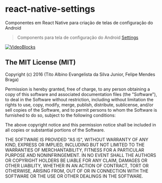 # react-native-settings
Componentes em React Native para criação de telas de configuração do Android

> Components para tela de configuração do Android
[Settings](https://www.google.com/design/spec/patterns/settings.html#settings-usage)

 [![VideoBlocks](https://raw.githubusercontent.com/tjunior/react-native-settings/master/Screenshot_01.png)](https://raw.githubusercontent.com/tjunior/react-native-settings/master/Screenshot_01.png)

## The MIT License (MIT)
Copyright (c) 2016 (Tito Albino Evangelista da Silva Junior, Felipe Mendes Braga)

Permission is hereby granted, free of charge, to any person obtaining a copy of this software and associated documentation files (the "Software"), to deal in the Software without restriction, including without limitation the rights to use, copy, modify, merge, publish, distribute, sublicense, and/or sell copies of the Software, and to permit persons to whom the Software is furnished to do so, subject to the following conditions:

The above copyright notice and this permission notice shall be included in all copies or substantial portions of the Software.

THE SOFTWARE IS PROVIDED "AS IS", WITHOUT WARRANTY OF ANY KIND, EXPRESS OR IMPLIED, INCLUDING BUT NOT LIMITED TO THE WARRANTIES OF MERCHANTABILITY, FITNESS FOR A PARTICULAR PURPOSE AND NONINFRINGEMENT. IN NO EVENT SHALL THE AUTHORS OR COPYRIGHT HOLDERS BE LIABLE FOR ANY CLAIM, DAMAGES OR OTHER LIABILITY, WHETHER IN AN ACTION OF CONTRACT, TORT OR OTHERWISE, ARISING FROM, OUT OF OR IN CONNECTION WITH THE SOFTWARE OR THE USE OR OTHER DEALINGS IN THE SOFTWARE.
